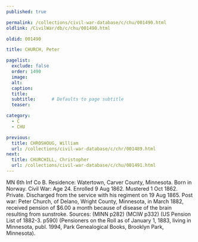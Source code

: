 ```yaml
---
published: true

permalink: /collections/civil-war-database/c/chu/001490.html
oldlink: /CivilWar/db/c/chu/001490.html

oldid: 001490

title: CHURCH, Peter

pagelist:
  exclude: false
  order: 1490
  image: 
  alt:
  caption:
  title:
  subtitle:      # Defaults to page subtitle
  teaser:

category: 
  - C 
  - CHU

previous:
  title: CHROSHOUG, William
  url: /collections/civil-war-database/c/chr/001489.html  
next:
  title: CHURCHILL, Christopher
  url: /collections/civil-war-database/c/chu/001491.html   
---
```

MN 6th Inf Co B. Residence: Watertown, Carver County, Minnesota. Born in Norway. Civil War: Age 24. Enrolled 9 Aug 1862. Mustered 1 Oct 1862. Private. Discharged from the service with his regiment on 19 Aug 1865. Post war: Peter Church, of Delano, Wright County, Minnesota, in March 1882, received pension of $6.00 a month because of disease of the brain resulting from sunstroke. Sources: (MINN p282) (MCIW p332) (US Pension List of 1882-3. p590) (Pensioners on the Roll as of January 1, 1883, living in Minnesota, publ. 1994, Park Genealogical Books, Brooklyn Park, Minnesota).